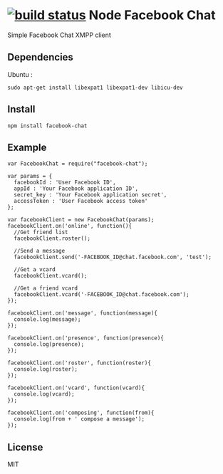 [![build status](https://secure.travis-ci.org/SideraX/node-facebook-chat.png)](http://travis-ci.org/SideraX/node-facebook-chat)
Node Facebook Chat
==================
Simple Facebook Chat XMPP client

Dependencies
------------
Ubuntu :

    sudo apt-get install libexpat1 libexpat1-dev libicu-dev

Install
-------
    npm install facebook-chat

Example
-------
    var FacebookChat = require("facebook-chat");

    var params = {
      facebookId : 'User Facebook ID',
      appId : 'Your Facebook application ID',
      secret_key : 'Your Facebook application secret',
      accessToken : 'User Facebook access token'
    };

    var facebookClient = new FacebookChat(params);
    facebookClient.on('online', function(){
      //Get friend list
      facebookClient.roster();

      //Send a message
      facebookClient.send('-FACEBOOK_ID@chat.facebook.com', 'test');

      //Get a vcard
      facebookClient.vcard();

      //Get a friend vcard
      facebookClient.vcard('-FACEBOOK_ID@chat.facebook.com');
    });

    facebookClient.on('message', function(message){
      console.log(message);
    });

    facebookClient.on('presence', function(presence){
      console.log(presence);
    });

    facebookClient.on('roster', function(roster){
      console.log(roster);
    });

    facebookClient.on('vcard', function(vcard){
      console.log(vcard);
    });

    facebookClient.on('composing', function(from){
      console.log(from + ' compose a message');
    });

License
-------
  MIT